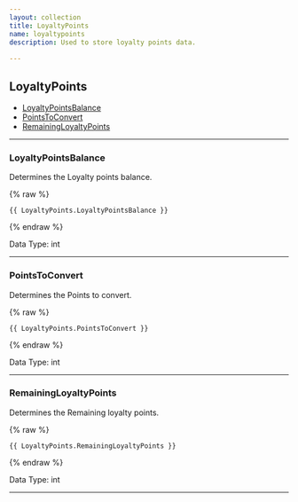 ```yaml
---
layout: collection
title: LoyaltyPoints
name: loyaltypoints
description: Used to store loyalty points data.
 
---
```


## LoyaltyPoints

* [LoyaltyPointsBalance](#loyaltypointsbalance)
* [PointsToConvert](#pointstoconvert)
* [RemainingLoyaltyPoints](#remainingloyaltypoints)

---

<a name="loyaltypointsbalance"></a>
### LoyaltyPointsBalance
Determines the Loyalty points balance.

{% raw %}
```liquid
{{ LoyaltyPoints.LoyaltyPointsBalance }}

```
{% endraw %}

Data Type: int

---

<a name="pointstoconvert"></a>
### PointsToConvert
Determines the Points to convert.

{% raw %}
```liquid
{{ LoyaltyPoints.PointsToConvert }}

```
{% endraw %}

Data Type: int

---

<a name="remainingloyaltypoints"></a>
### RemainingLoyaltyPoints
Determines the Remaining loyalty points.

{% raw %}
```liquid
{{ LoyaltyPoints.RemainingLoyaltyPoints }}

```
{% endraw %}

Data Type: int

---